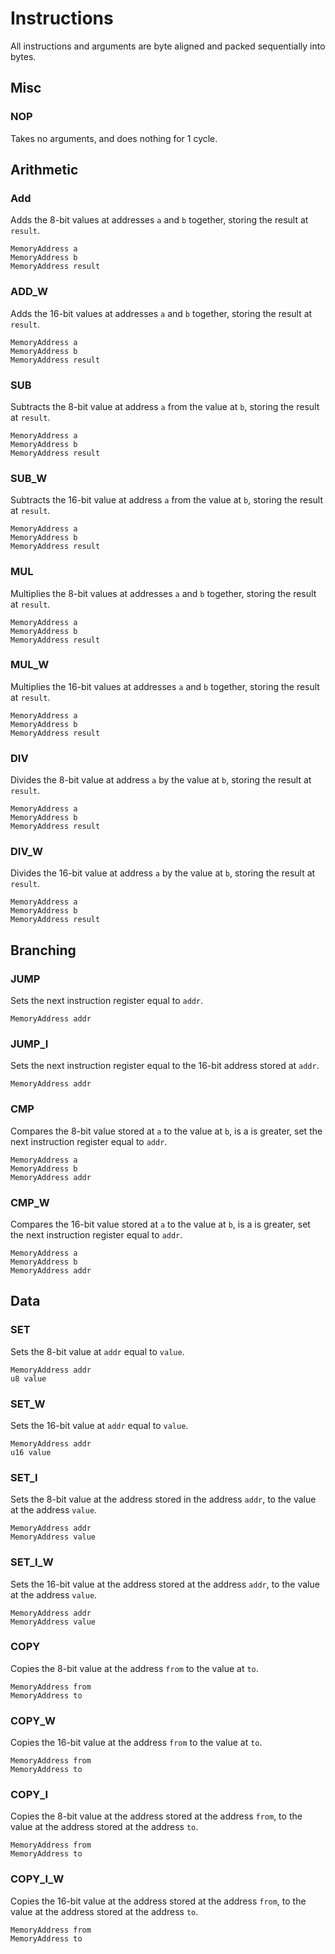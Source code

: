 # Instructions

All instructions and arguments are byte aligned and packed sequentially into bytes.


## Misc

### NOP
Takes no arguments, and does nothing for 1 cycle.


## Arithmetic

### Add
Adds the 8-bit values at addresses `a` and `b` together, storing the result at `result`.

    MemoryAddress a
    MemoryAddress b
    MemoryAddress result

### ADD_W
Adds the 16-bit values at addresses `a` and `b` together, storing the result at `result`.

    MemoryAddress a
    MemoryAddress b
    MemoryAddress result


### SUB
Subtracts the 8-bit value at address `a` from the value at `b`, storing the result at `result`.

    MemoryAddress a
    MemoryAddress b
    MemoryAddress result

### SUB_W
Subtracts the 16-bit value at address `a` from the value at `b`, storing the result at `result`.

    MemoryAddress a
    MemoryAddress b
    MemoryAddress result


### MUL
Multiplies the 8-bit values at addresses `a` and `b` together, storing the result at `result`.

    MemoryAddress a
    MemoryAddress b
    MemoryAddress result

### MUL_W
Multiplies the 16-bit values at addresses `a` and `b` together, storing the result at `result`.

    MemoryAddress a
    MemoryAddress b
    MemoryAddress result


### DIV
Divides the 8-bit value at address `a` by the value at `b`, storing the result at `result`.

    MemoryAddress a
    MemoryAddress b
    MemoryAddress result

### DIV_W
Divides the 16-bit value at address `a` by the value at `b`, storing the result at `result`.

    MemoryAddress a
    MemoryAddress b
    MemoryAddress result


## Branching

### JUMP
Sets the next instruction register equal to `addr`.

    MemoryAddress addr

### JUMP_I
Sets the next instruction register equal to the 16-bit address stored at `addr`.

    MemoryAddress addr


### CMP
Compares the 8-bit value stored at `a` to the value at `b`, is a is greater, set the next instruction register equal to `addr`.

    MemoryAddress a
    MemoryAddress b
    MemoryAddress addr

### CMP_W
Compares the 16-bit value stored at `a` to the value at `b`, is a is greater, set the next instruction register equal to `addr`.

    MemoryAddress a
    MemoryAddress b
    MemoryAddress addr


## Data

### SET
Sets the 8-bit value at `addr` equal to `value`.

    MemoryAddress addr
    u8 value

### SET_W
Sets the 16-bit value at `addr` equal to `value`.

    MemoryAddress addr
    u16 value

### SET_I
Sets the 8-bit value at the address stored in the address `addr`, to the value at the address `value`.

    MemoryAddress addr
    MemoryAddress value

### SET_I_W
Sets the 16-bit value at the address stored at the address `addr`, to the value at the address `value`.

    MemoryAddress addr
    MemoryAddress value


### COPY
Copies the 8-bit value at the address `from` to the value at `to`.

    MemoryAddress from
    MemoryAddress to

### COPY_W
Copies the 16-bit value at the address `from` to the value at `to`.

    MemoryAddress from
    MemoryAddress to

### COPY_I
Copies the 8-bit value at the address stored at the address `from`, to the value at the address stored at the address `to`.

    MemoryAddress from
    MemoryAddress to

### COPY_I_W
Copies the 16-bit value at the address stored at the address `from`, to the value at the address stored at the address `to`.

    MemoryAddress from
    MemoryAddress to
